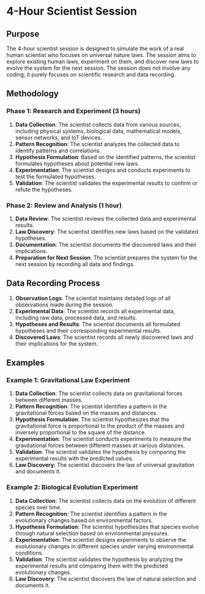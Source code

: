 # 4-Hour Scientist Session

## Purpose

The 4-hour scientist session is designed to simulate the work of a real human scientist who focuses on universal nature laws. The session aims to explore existing human laws, experiment on them, and discover new laws to evolve the system for the next session. The session does not involve any coding; it purely focuses on scientific research and data recording.

## Methodology

### Phase 1: Research and Experiment (3 hours)

1. **Data Collection**: The scientist collects data from various sources, including physical systems, biological data, mathematical models, sensor networks, and IoT devices.
2. **Pattern Recognition**: The scientist analyzes the collected data to identify patterns and correlations.
3. **Hypothesis Formulation**: Based on the identified patterns, the scientist formulates hypotheses about potential new laws.
4. **Experimentation**: The scientist designs and conducts experiments to test the formulated hypotheses.
5. **Validation**: The scientist validates the experimental results to confirm or refute the hypotheses.

### Phase 2: Review and Analysis (1 hour)

1. **Data Review**: The scientist reviews the collected data and experimental results.
2. **Law Discovery**: The scientist identifies new laws based on the validated hypotheses.
3. **Documentation**: The scientist documents the discovered laws and their implications.
4. **Preparation for Next Session**: The scientist prepares the system for the next session by recording all data and findings.

## Data Recording Process

1. **Observation Logs**: The scientist maintains detailed logs of all observations made during the session.
2. **Experimental Data**: The scientist records all experimental data, including raw data, processed data, and results.
3. **Hypotheses and Results**: The scientist documents all formulated hypotheses and their corresponding experimental results.
4. **Discovered Laws**: The scientist records all newly discovered laws and their implications for the system.

## Examples

### Example 1: Gravitational Law Experiment

1. **Data Collection**: The scientist collects data on gravitational forces between different masses.
2. **Pattern Recognition**: The scientist identifies a pattern in the gravitational forces based on the masses and distances.
3. **Hypothesis Formulation**: The scientist hypothesizes that the gravitational force is proportional to the product of the masses and inversely proportional to the square of the distance.
4. **Experimentation**: The scientist conducts experiments to measure the gravitational forces between different masses at various distances.
5. **Validation**: The scientist validates the hypothesis by comparing the experimental results with the predicted values.
6. **Law Discovery**: The scientist discovers the law of universal gravitation and documents it.

### Example 2: Biological Evolution Experiment

1. **Data Collection**: The scientist collects data on the evolution of different species over time.
2. **Pattern Recognition**: The scientist identifies a pattern in the evolutionary changes based on environmental factors.
3. **Hypothesis Formulation**: The scientist hypothesizes that species evolve through natural selection based on environmental pressures.
4. **Experimentation**: The scientist designs experiments to observe the evolutionary changes in different species under varying environmental conditions.
5. **Validation**: The scientist validates the hypothesis by analyzing the experimental results and comparing them with the predicted evolutionary changes.
6. **Law Discovery**: The scientist discovers the law of natural selection and documents it.
